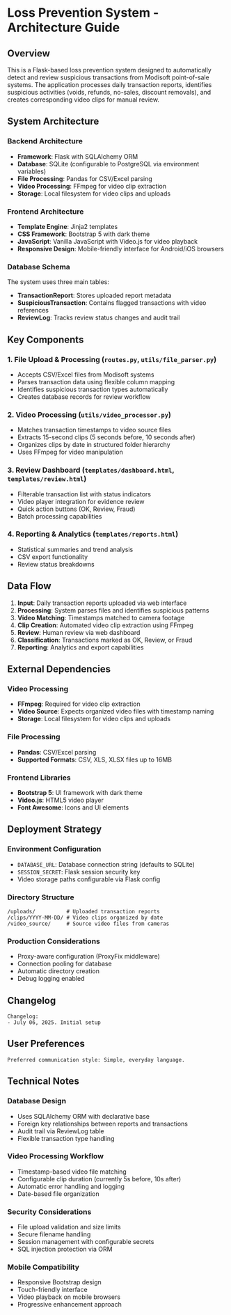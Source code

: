 # Loss Prevention System - Architecture Guide

## Overview

This is a Flask-based loss prevention system designed to automatically detect and review suspicious transactions from Modisoft point-of-sale systems. The application processes daily transaction reports, identifies suspicious activities (voids, refunds, no-sales, discount removals), and creates corresponding video clips for manual review.

## System Architecture

### Backend Architecture
- **Framework**: Flask with SQLAlchemy ORM
- **Database**: SQLite (configurable to PostgreSQL via environment variables)
- **File Processing**: Pandas for CSV/Excel parsing
- **Video Processing**: FFmpeg for video clip extraction
- **Storage**: Local filesystem for video clips and uploads

### Frontend Architecture
- **Template Engine**: Jinja2 templates
- **CSS Framework**: Bootstrap 5 with dark theme
- **JavaScript**: Vanilla JavaScript with Video.js for video playback
- **Responsive Design**: Mobile-friendly interface for Android/iOS browsers

### Database Schema
The system uses three main tables:
- **TransactionReport**: Stores uploaded report metadata
- **SuspiciousTransaction**: Contains flagged transactions with video references
- **ReviewLog**: Tracks review status changes and audit trail

## Key Components

### 1. File Upload & Processing (`routes.py`, `utils/file_parser.py`)
- Accepts CSV/Excel files from Modisoft systems
- Parses transaction data using flexible column mapping
- Identifies suspicious transaction types automatically
- Creates database records for review workflow

### 2. Video Processing (`utils/video_processor.py`)
- Matches transaction timestamps to video source files
- Extracts 15-second clips (5 seconds before, 10 seconds after)
- Organizes clips by date in structured folder hierarchy
- Uses FFmpeg for video manipulation

### 3. Review Dashboard (`templates/dashboard.html`, `templates/review.html`)
- Filterable transaction list with status indicators
- Video player integration for evidence review
- Quick action buttons (OK, Review, Fraud)
- Batch processing capabilities

### 4. Reporting & Analytics (`templates/reports.html`)
- Statistical summaries and trend analysis
- CSV export functionality
- Review status breakdowns

## Data Flow

1. **Input**: Daily transaction reports uploaded via web interface
2. **Processing**: System parses files and identifies suspicious patterns
3. **Video Matching**: Timestamps matched to camera footage
4. **Clip Creation**: Automated video clip extraction using FFmpeg
5. **Review**: Human review via web dashboard
6. **Classification**: Transactions marked as OK, Review, or Fraud
7. **Reporting**: Analytics and export capabilities

## External Dependencies

### Video Processing
- **FFmpeg**: Required for video clip extraction
- **Video Source**: Expects organized video files with timestamp naming
- **Storage**: Local filesystem for video clips and uploads

### File Processing
- **Pandas**: CSV/Excel parsing
- **Supported Formats**: CSV, XLS, XLSX files up to 16MB

### Frontend Libraries
- **Bootstrap 5**: UI framework with dark theme
- **Video.js**: HTML5 video player
- **Font Awesome**: Icons and UI elements

## Deployment Strategy

### Environment Configuration
- `DATABASE_URL`: Database connection string (defaults to SQLite)
- `SESSION_SECRET`: Flask session security key
- Video storage paths configurable via Flask config

### Directory Structure
```
/uploads/          # Uploaded transaction reports
/clips/YYYY-MM-DD/ # Video clips organized by date
/video_source/     # Source video files from cameras
```

### Production Considerations
- Proxy-aware configuration (ProxyFix middleware)
- Connection pooling for database
- Automatic directory creation
- Debug logging enabled

## Changelog

```
Changelog:
- July 06, 2025. Initial setup
```

## User Preferences

```
Preferred communication style: Simple, everyday language.
```

## Technical Notes

### Database Design
- Uses SQLAlchemy ORM with declarative base
- Foreign key relationships between reports and transactions
- Audit trail via ReviewLog table
- Flexible transaction type handling

### Video Processing Workflow
- Timestamp-based video file matching
- Configurable clip duration (currently 5s before, 10s after)
- Automatic error handling and logging
- Date-based file organization

### Security Considerations
- File upload validation and size limits
- Secure filename handling
- Session management with configurable secrets
- SQL injection protection via ORM

### Mobile Compatibility
- Responsive Bootstrap design
- Touch-friendly interface
- Video playback on mobile browsers
- Progressive enhancement approach